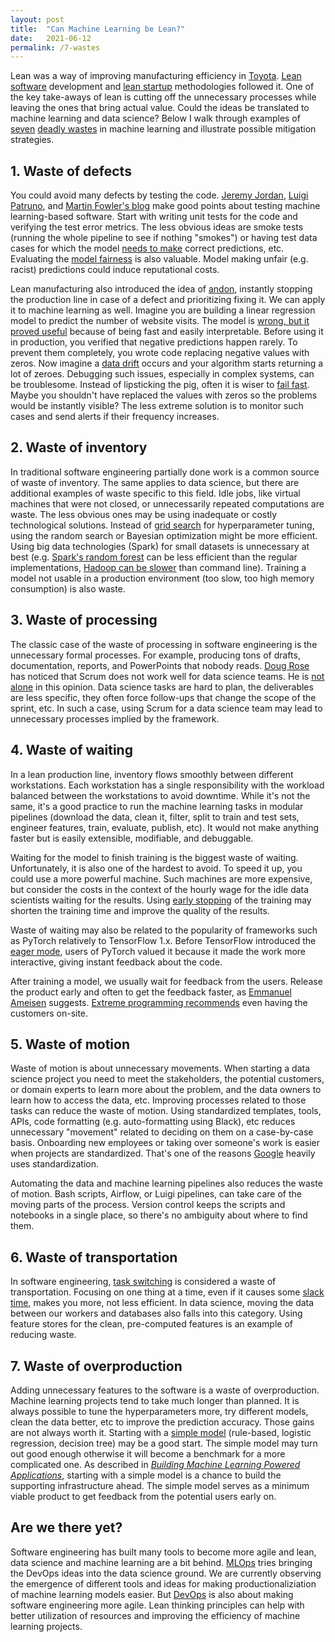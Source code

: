 ```yaml
---
layout: post
title:  "Can Machine Learning be Lean?"
date:   2021-06-12
permalink: /7-wastes
---
```


Lean was a way of improving manufacturing efficiency in [Toyota][toyota]. [Lean software][lean-software] development and [lean startup][lean-startup] methodologies followed it. One of the key take-aways of lean is cutting off the unnecessary processes while leaving the ones that bring actual value. Could the ideas be translated to machine learning and data science? Below I walk through examples of [seven][wastes-1] [deadly wastes][wastes-2] in machine learning and illustrate possible mitigation strategies.

## 1. Waste of defects

You could avoid many defects by testing the code. [Jeremy Jordan][jj-testing-ml], [Luigi Patruno][mlp-testing-ml], and [Martin Fowler's blog][cd4ml] make good points about testing machine learning-based software. Start with writing unit tests for the code and verifying the test error metrics. The less obvious ideas are smoke tests (running the whole pipeline to see if nothing "smokes") or having test data cases for which the model [needs to make][karpathy] correct predictions, etc. Evaluating the [model fairness][fairness] is also valuable. Model making unfair (e.g. racist) predictions could induce reputational costs.

Lean manufacturing also introduced the idea of [andon][andon], instantly stopping the production line in case of a defect and prioritizing fixing it. We can apply it to machine learning as well. Imagine you are building a linear regression model to predict the number of website visits. The model is [wrong, but it proved useful][models-wrong] because of being fast and easily interpretable. Before using it in production, you verified that negative predictions happen rarely. To prevent them completely, you wrote code replacing negative values with zeros. Now imagine a [data drift][data-drift] occurs and your algorithm starts returning a lot of zeroes. Debugging such issues, especially in complex systems, can be troublesome. Instead of lipsticking the pig, often it is wiser to [fail fast][fail-fast]. Maybe you shouldn't have replaced the values with zeros so the problems would be instantly visible? The less extreme solution is to monitor such cases and send alerts if their frequency increases.

## 2. Waste of inventory

In traditional software engineering partially done work is a common source of waste of inventory. The same applies to data science, but there are additional examples of waste specific to this field. Idle jobs, like virtual machines that were not closed, or unnecessarily repeated computations are waste. The less obvious ones may be using inadequate or costly technological solutions. Instead of [grid search][grid-search] for hyperparameter tuning, using the random search or Bayesian optimization might be more efficient. Using big data technologies (Spark) for small datasets is unnecessary at best (e.g. [Spark's random forest][rf-benchmark] can be less efficient than the regular implementations, [Hadoop can be slower][hadoop] than command line). Training a model not usable in a production environment (too slow, too high memory consumption) is also waste.

## 3. Waste of processing

The classic case of the waste of processing in software engineering is the unnecessary formal processes. For example, producing tons of drafts, documentation, reports, and PowerPoints that nobody reads.
[Doug Rose][agile-ds] has noticed that Scrum does not work well for data science teams. He is [not alone][ds-scrum] in this opinion. Data science tasks are hard to plan, the deliverables are less specific, they often force follow-ups that change the scope of the sprint, etc. In such a case, using Scrum for a data science team may lead to unnecessary processes implied by the framework.

## 4. Waste of waiting

In a lean production line, inventory flows smoothly between different workstations. Each workstation has a single responsibility with the workload balanced between the workstations to avoid downtime. While it's not the same, it's a good practice to run the machine learning tasks in modular pipelines (download the data, clean it, filter, split to train and test sets, engineer features, train, evaluate, publish, etc). It would not make anything faster but is easily extensible, modifiable, and debuggable.

Waiting for the model to finish training is the biggest waste of waiting. Unfortunately, it is also one of the hardest to avoid. To speed it up, you could use a more powerful machine. Such machines are more expensive, but consider the costs in the context of the hourly wage for the idle data scientists waiting for the results. Using [early stopping][early-stopping] of the training may shorten the training time and improve the quality of the results.

Waste of waiting may also be related to the popularity of frameworks such as PyTorch relatively to TensorFlow 1.x. Before TensorFlow introduced the [eager mode][eager-mode], users of PyTorch valued it because it made the work more interactive, giving instant feedback about the code.

After training a model, we usually wait for feedback from the users. Release the product early and often to get the feedback faster, as [Emmanuel Ameisen][ml-powered] suggests. [Extreme programming recommends][extreme-programming] even having the customers on-site. 

## 5. Waste of motion

Waste of motion is about unnecessary movements. When starting a data science project you need to meet the stakeholders, the potential customers, or domain experts to learn more about the problem, and the data owners to learn how to access the data, etc. Improving processes related to those tasks can reduce the waste of motion.
Using standardized templates, tools, APIs, code formatting (e.g. auto-formatting using Black), etc reduces unnecessary "movement" related to deciding on them on a case-by-case basis. Onboarding new employees or taking over someone's work is easier when projects are standardized. That's one of the reasons [Google][google] heavily uses standardization.

Automating the data and machine learning pipelines also reduces the waste of motion. Bash scripts, Airflow, or Luigi pipelines, can take care of the moving parts of the process. Version control keeps the scripts and notebooks in a single place, so there's no ambiguity about where to find them.

## 6. Waste of transportation

In software engineering, [task switching][multitasking] is considered a waste of transportation. Focusing on one thing at a time, even if it causes some [slack time][slack-time], makes you more, not less efficient. In data science, moving the data between our workers and databases also falls into this category. Using feature stores for the clean, pre-computed features is an example of reducing waste.

## 7. Waste of overproduction

Adding unnecessary features to the software is a waste of overproduction. Machine learning projects tend to take much longer than planned. It is always possible to tune the hyperparameters more, try different models, clean the data better, etc to improve the prediction accuracy. Those gains are not always worth it. Starting with a [simple model][simple-model] (rule-based, logistic regression, decision tree) may be a good start. The simple model may turn out good enough otherwise it will become a benchmark for a more complicated one. As described in [*Building Machine Learning Powered Applications*][ml-powered], starting with a simple model is a chance to build the supporting infrastructure ahead. The simple model serves as a minimum viable product to get feedback from the potential users early on.

## Are we there yet?

Software engineering has built many tools to become more agile and lean, data science and machine learning are a bit behind. [MLOps][mlops-book] tries bringing the DevOps ideas into the data science ground. We are currently observing the emergence of different tools and ideas for making productionaliziation of machine learning models easier. But [DevOps][devops] is also about making software engineering more agile. Lean thinking principles can help with better utilization of resources and improving the efficiency of machine learning projects.


 [agile-ds]: https://www.linkedin.com/learning/learning-data-science-using-agile-methodology/welcome
 [andon]: https://en.wikipedia.org/wiki/Andon_(manufacturing)
 [cd4ml]: https://martinfowler.com/articles/cd4ml.htmls
 [data-drift]: https://blog.dataiku.com/a-primer-on-data-drift
 [devops]: https://www.goodreads.com/book/show/26083308-the-devops-handbook
 [ds-scrum]: https://www.datascience-pm.com/scrum/
 [eager-mode]: https://ai.googleblog.com/2017/10/eager-execution-imperative-define-by.html
 [early-stopping]: https://citeseer.ist.psu.edu/viewdoc/summary?doi=10.1.1.37.900
 [extreme-programming]: https://www.agilealliance.org/glossary/xp/
 [fail-fast]: https://www.ibm.com/garage/method/practices/culture/failing-fast
 [fairness]: https://fairmlbook.org/
 [google]: https://www.goodreads.com/book/show/48816586-software-engineering-at-google
 [grid-search]: https://stats.stackexchange.com/questions/160479/practical-hyperparameter-optimization-random-vs-grid-search
 [hadoop]: https://adamdrake.com/command-line-tools-can-be-235x-faster-than-your-hadoop-cluster.html
 [jj-testing-ml]: https://www.jeremyjordan.me/testing-ml/
 [karpathy]: https://www.youtube.com/watch?v=hx7BXih7zx8
 [lean-software]: https://www.goodreads.com/book/show/194338.Lean_Software_Development
 [lean-startup]: https://www.goodreads.com/book/show/10127019-the-lean-startup
 [ml-powered]: https://www.goodreads.com/book/show/50204636-building-machine-learning-powered-applications
 [mlops-book]: https://pages.dataiku.com/oreilly-introducing-mlops
 [mlp-testing-ml]: https://mlinproduction.com/testing-machine-learning-models-deployment-series-07/
 [models-wrong]: https://stats.stackexchange.com/questions/57407/what-is-the-meaning-of-all-models-are-wrong-but-some-are-useful
 [multitasking]: https://www.apa.org/research/action/multitask
 [rf-benchmark]: https://github.com/szilard/benchm-ml
 [simple-model]: https://mlpowered.com/posts/start-with-a-stupid-model/
 [slack-time]: https://twitter.com/allenholub/status/1403063770503548930
 [toyota]: https://en.wikipedia.org/wiki/Toyota_Production_System
 [wastes-1]: https://www.spica.com/blog/7-wastes-of-lean
 [wastes-2]: https://www.linkedin.com/learning/dealing-with-the-seven-deadly-wastes/seven-wastes-overview
